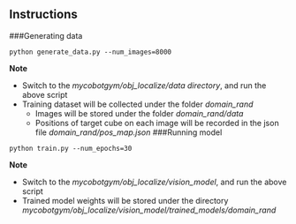 ## Instructions
###Generating data
```
python generate_data.py --num_images=8000
```
**Note**
- Switch to the *mycobotgym/obj_localize/data directory*, and run the above script
- Training dataset will be collected under the folder *domain_rand*
  - Images will be stored under the folder *domain_rand/data*
  - Positions of target cube on each image will be recorded in the json file *domain_rand/pos_map.json*
###Running model
```
python train.py --num_epochs=30
```
**Note**
- Switch to the *mycobotgym/obj_localize/vision_model*, and run the above script
- Trained model weights will be stored under the directory *mycobotgym/obj_localize/vision_model/trained_models/domain_rand*